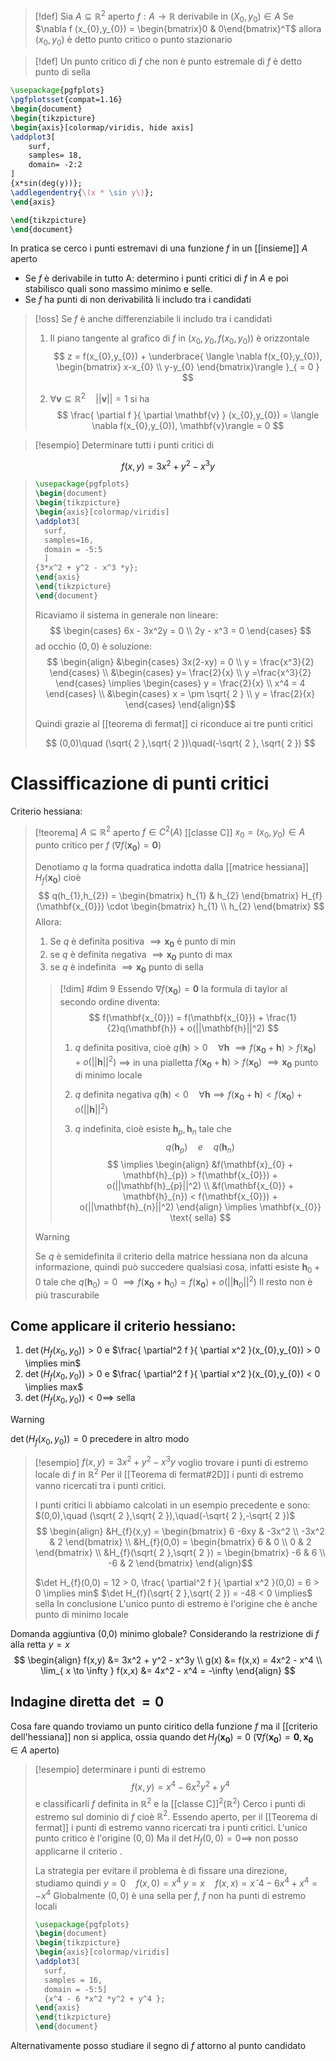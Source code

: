 >[!def]
>Sia $A \subseteq \mathbb{R}^2$ aperto
>$f : A \to \mathbb{R}$ derivabile in $(X_{0},y_{0}) \in A$
>Se $\nabla f (x_{0},y_{0}) = \begin{bmatrix}0 & 0\end{bmatrix}^T$ allora $(x_{0},y_{0})$ è detto punto critico o punto stazionario

>[!def]
>Un punto critico di $f$ che non è punto estremale di $f$ è detto punto di sella


```tikz
\usepackage{pgfplots}
\pgfplotsset{compat=1.16}
\begin{document}
\begin{tikzpicture}
\begin{axis}[colormap/viridis, hide axis]
\addplot3[
	surf,
	samples= 18,
	domain= -2:2
]
{x*sin(deg(y))};
\addlegendentry{\(x * \sin y\)};
\end{axis}

\end{tikzpicture}
\end{document}
```

In pratica se cerco i punti estremavi di una funzione $f$ in un [[insieme]] $A$ aperto
- Se $f$ è derivabile in tutto A: determino i punti critici di $f$ in $A$ e poi stabilisco quali sono massimo minimo e selle.
- Se $f$ ha punti di non derivabilità li includo tra i candidati

>[!oss]
> Se $f$ è anche differenziabile li includo tra i candidati
> 1. Il piano tangente al grafico di $f$ in $(x_{0},y_{0},f(x_{0},y_{0}))$ è orizzontale
> 	$$ z = f(x_{0},y_{0}) + \underbrace{ \langle \nabla f(x_{0},y_{0}), \begin{bmatrix}
>x-x_{0} \\
y-y_{0}
\end{bmatrix}\rangle }_{ = 0 } $$
>
>2. $\forall \mathbf{v} \subseteq \mathbb{R}^2\quad ||\mathbf{v}|| = 1$ si ha 
> $$ \frac{ \partial f }{ \partial \mathbf{v} } (x_{0},y_{0}) = \langle \nabla f(x_{0},y_{0}), \mathbf{v}\rangle = 0 $$


>[!esempio]
>Determinare tutti i punti critici di
>
$$ f(x,y) = 3x^2 + y^2 - x^3y $$
>
>
>```tikz
>\usepackage{pgfplots}
>\begin{document}
>\begin{tikzpicture}
>\begin{axis}[colormap/viridis]
>\addplot3[
>	surf,
>	samples=16,
>	domain = -5:5
>	]
>{3*x^2 + y^2 - x^3 *y};
>\end{axis}
>\end{tikzpicture}
>\end{document}
>```
>
>Ricaviamo il sistema in generale non lineare:
>$$ 
>\begin{cases}
>6x - 3x^2y = 0 \\
>2y - x^3 = 0
>\end{cases}
>$$
>ad occhio $(0,0)$ è soluzione:
>$$ \begin{align}
>&\begin{cases}
>3x(2-xy) = 0 \\
>y = \frac{x^3}{2}
>\end{cases} \\
>&\begin{cases}
>y= \frac{2}{x} \\
>y =\frac{x^3}{2} 
>\end{cases} \implies \begin{cases}
>y = \frac{2}{x} \\
>x^4 = 4
>\end{cases} \\
>&\begin{cases}
>x = \pm \sqrt{ 2 } \\
>y = \frac{2}{x}
>\end{cases}
>\end{align}$$
>
>Quindi grazie al [[teorema di fermat]] ci riconduce ai tre punti critici
>
>
> $$ (0,0)\quad (\sqrt{ 2 },\sqrt{ 2 })\quad(-\sqrt{ 2 }, \sqrt{ 2 }) $$


# Classifficazione di punti critici
Criterio hessiana:
>[!teorema]
>$A \subseteq \mathbb{R}^2$ aperto
>$f \in C^2(A)$ [[classe C]]
>$x_{0} = (x_{0},y_{0}) \in A$ punto critico per $f$ ($\nabla f(\mathbf{x_{0}}) = \mathbf{0}$)
>
>Denotiamo $q$ la forma quadratica indotta dalla [[matrice hessiana]] $H_{f}(\mathbf{x_{0}})$ cioè
>$$ q(h_{1},h_{2}) = \begin{bmatrix}
> h_{1} & h_{2}
\end{bmatrix} H_{f}(\mathbf{x_{0}}) \cdot \begin{bmatrix}
h_{1} \\
h_{2}
\end{bmatrix} $$
Allora:
>1. Se $q$ è definita positiva $\implies \mathbf{x_{0}}$  è punto di min
>2. se $q$ è definita negativa $\implies \mathbf{x_{0}}$ punto di max
>3. se $q$ è indefinita $\implies \mathbf{x_{0}}$ punto di sella
>
>>[!dim] #dim 9
>>Essendo $\nabla f (\mathbf{x_{0}}) = \mathbf{0}$ la formula di taylor al secondo ordine diventa:
>> $$ f(\mathbf{x_{0}}) = f(\mathbf{x_{0}}) + \frac{1}{2}q(\mathbf{h}) + o(||\mathbf{h}||^2) $$
>> 1. $q$ definita positiva, cioè $q(\mathbf{h}) > 0\quad \forall \mathbf{h}$
>> 	$\implies f(\mathbf{x_{0}} + \mathbf{h}) > f(\mathbf{x_{0}}) + o (||\mathbf{h}||^2)$
>> 	$\implies$ in una pialletta $f(\mathbf{x_{0}}+\mathbf{h}) > f(\mathbf{x_{0}})$
>> 	$\implies \mathbf{x_{0}}$ punto di minimo locale
>>
>>2. $q$ definita negativa $q(\mathbf{h}) < 0\quad\forall \mathbf{h} \implies f(\mathbf{x_{0}}+\mathbf{h}) < f(\mathbf{x_{0}}) + o(||\mathbf{h}||^2)$
>>3. $q$ indefinita, cioè esiste $\mathbf{h}_{p}, \mathbf{h}_{n}$ tale che
>> $$ q(\mathbf{h}_{p}) \quad e \quad q(\mathbf{h}_{n}) $$
>> $$ \implies \begin{align}
>>&f(\mathbf{x}_{0} + \mathbf{h}_{p}) > f(\mathbf{x_{0}}) + o(||\mathbf{h}_{p}||^2) \\
>>&f(\mathbf{x_{0}} + \mathbf{h}_{n}) < f(\mathbf{x_{0}}) + o(||\mathbf{h}_{n}||^2)
>>\end{align}
>>\implies \mathbf{x_{0}} \text{ sella} $$
>
>>[!warning]
>>Se $q$ è semidefinita il criterio della matrice hessiana non da alcuna informazione, quindi può succedere qualsiasi cosa, infatti esiste $\mathbf{h}_{0} + 0$ tale che $q(\mathbf{h}_{0}) = 0$
>>$\implies f(\mathbf{x_{0}}+\mathbf{h}_{0}) = f(\mathbf{x_{0}})+o(||\mathbf{h}_{0}||^2)$
>>Il resto non è più trascurabile

## Come applicare il criterio hessiano:
1. $\det(H_{f} (x_{0},y_{0})) > 0$ e $\frac{ \partial^2 f }{ \partial x^2 }(x_{0},y_{0}) > 0 \implies min$
2. $\det(H_{f}(x_{0},y_{0})) > 0$ e $\frac{ \partial^2 f }{ \partial x^2 }(x_{0},y_{0}) < 0 \implies max$
3. $\det(H_{f}(x_{0},y_{0})) < 0 \implies$ sella
>[!warning]
>$\det(H_{f}(x_{0},y_{0})) = 0$ precedere in altro modo


>[!esempio]
>$f(x,y) = 3x^2 + y^2 - x^3y$
>voglio trovare i punti di estremo locale di $f$ in $\mathbb{R}^2$
>Per il [[Teorema di fermat#2D]] i punti di estremo vanno ricercati tra i punti critici.
>
> I punti critici li abbiamo calcolati in un esempio precedente e sono:
> $(0,0),\quad (\sqrt{ 2 },\sqrt{ 2 }),\quad(-\sqrt{ 2 },-\sqrt{ 2 })$
> $$ \begin{align}
>&H_{f}(x,y) = \begin{bmatrix}
> 6 -6xy & -3x^2 \\
>-3x^2 & 2
>\end{bmatrix}  \\
>&H_{f}(0,0) = \begin{bmatrix}
>6 & 0 \\
0 & 2
\end{bmatrix} \\
>&H_{f}(\sqrt{ 2 },\sqrt{ 2 }) = 
\begin{bmatrix}
> -6 & 6 \\
-6 & 2
\end{bmatrix}
>\end{align}$$
>
>$\det H_{f}(0,0) = 12 > 0, \frac{ \partial^2 f }{ \partial x^2 }(0,0) = 6 > 0 \implies min$
>$\det H_{f}(\sqrt{ 2 },\sqrt{ 2 }) = -48 < 0 \implies$ sella
In conclusione L'unico punto di estremo è l'origine che è anche punto di minimo locale

Domanda aggiuntiva (0,0) minimo globale?
Considerando la restrizione di $f$ alla retta $y = x$
$$ \begin{align}
f(x,y) &= 3x^2 + y^2 - x^3y \\
g(x) &= f(x,x) = 4x^2 - x^4 \\
\lim_{ x \to \infty } f(x,x) &= 4x^2 - x^4 = -\infty
\end{align} $$


## Indagine diretta $\det = 0$

Cosa fare quando troviamo un punto ciritico della funzione $f$ ma il [[criterio dell'hessiana]] non si applica, ossia quando $\det H_{f}(\mathbf{x_{0}}) = 0$
($\nabla f (\mathbf{x_{0}}) = \mathbf{0}, \mathbf{x_{0}} \in A$ aperto)

>[!esempio]
>determinare i punti di estremo
>$$ f(x,y) = x^4 - 6 x^2 y^2 + y^4 $$
>e classificarli
>$f$ definita in $\mathbb{R}^2$ e la [[classe C]]$^2(\mathbb{R}^2)$
>Cerco i punti di estremo sul dominio di $f$ cioè $\mathbb{R}^2$. Essendo aperto, per il [[Teorema di fermat]] i punti di estremo vanno ricercati tra i punti critici.
>L'unico punto critico è l'origine $(0,0)$
>Ma il $\det H_{f}(0,0) = 0 \implies$ non posso applicarne il criterio .
>
>La strategia per evitare il problema è di fissare una direzione, studiamo quindi
>$y=0 \quad f(x,0) = x^4$
>$y = x\quad f(x,x) = xˆ4 - 6x^4 + x^4 = -x^4$
>Globalmente $(0,0)$ è una sella per $f$, $f$ non ha punti di estremo locali
>
>```tikz
>\usepackage{pgfplots}
>\begin{document}
>\begin{tikzpicture}
>\begin{axis}[colormap/viridis]
>\addplot3[
>	surf,
>	samples = 16,
>	domain = -5:5] 
>	{x^4 - 6 *x^2 *y^2 + y^4 };
>\end{axis}
>\end{tikzpicture}
>\end{document}
>```

Alternativamente posso studiare il segno di $f$ attorno al punto candidato

